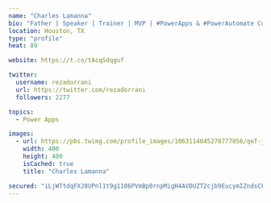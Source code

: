```yaml
---
name: "Charles Lamanna"
bio: "Father | Speaker | Trainer | MVP | #PowerApps & #PowerAutomate Community Super User | YouTuber Right-pointing triangle http://youtube.com/c/rezadorrani | Learn - Share - Clockwise rightwards and leftwards open circle arrows"
location: Houston, TX
type: "profile"
heat: 89

website: https://t.co/tAcqSdqguf

twitter:
  username: rezadorrani
  url: https://twitter.com/rezadorrani
  followers: 2277

topics:
  - Power Apps

images:
  - url: https://pbs.twimg.com/profile_images/1063114045270777856/qeT-jpWr_400x400.jpg
    width: 400
    height: 400
    isCached: true
    title: "Charles Lamanna"

secured: "iLjWTtdqFXJ8UPnl1t9g1106PVmBp0rnpMigH4AVDUZT2cjb9EucymIZndsCF5VrpqSYJyKmMpB8AiABIR40ljeeZx69gqPOwrUY2S+y6M/69OtifvZcTcSE7tTGqs4yDI3qXbJ9CyfTg0MRhg5cLRWPnZTIYgf6RB4fgZzSA9RMtgclZjFm3ydmbhclCrO+etoDM9+NPvlT4qMhLnd2C3wh5g3dThfbQf+3NVbTGtpyJJJhAfzM6dMfROXRB5yO6TPNoc/Le80eQl/uIw8ZfMxeo2xZYLpp2veNnvZQTkzCi55Mj2ji09Ham0z+iU8G7PpkkSMlgzMhcykLeyosjUweMWOY07jdSnt53znFljw/rfmIz+qH5jwHHtOawR8844rO+3t0o+jf+1aPTUW6QeTBZwQqCyvb7PFhHuan4Rs=;3mFEttPqXr5w+r/tG0Prcg=="
---
```


